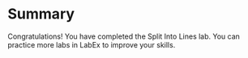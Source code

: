 # Summary

Congratulations! You have completed the Split Into Lines lab. You can practice more labs in LabEx to improve your skills.
